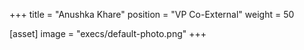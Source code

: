 +++
title = "Anushka Khare"
position = "VP Co-External"
weight = 50

[asset]
image = "execs/default-photo.png"
+++
